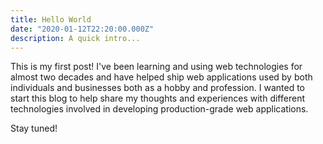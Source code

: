 ```yaml
---
title: Hello World
date: "2020-01-12T22:20:00.000Z"
description: A quick intro...
---
```


This is my first post! I've been learning and using web technologies for almost two decades and have helped ship web applications used by both individuals and businesses both as a hobby and profession. I wanted to start this blog to help share my thoughts and experiences with different technologies involved in developing production-grade web applications.

Stay tuned!
